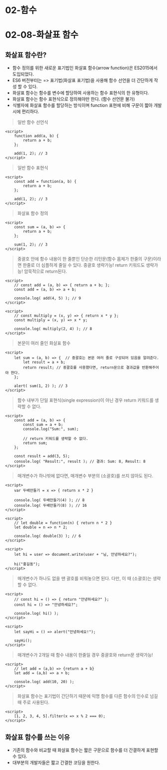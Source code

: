 # 02-함수
# 02-08-화살표 함수

## 화살표 함수란?
+ 함수 정의를 위한 새로운 표기법인 화살표 함수(arrow function)은 ES2015에서 도입되었다.
+ ES6 버전부터는 => 표기법(화살표 표기법)을 사용해 함수 선언을 더 간단하게 작성 할 수 있다. 
+ 화살표 함수는 함수를 변수에 할당하여 사용하는 함수 표현식의 한 유형이다. 
+ 화살표 함수는 함수 표현식으로 정의해야만 한다. (함수 선언문 불가)
+ 식별자에 화살표 함수를 할당하는 방식이며 function 표현에 비해 구문이 짧아 개발시에 편리하다.

> 일반 함수 선언식
````
<script>
    function add(a, b) {
        return a + b;
    };

    add(1, 2); // 3
</script>
````

> 일반 함수 표현식
````
<script>
    const add = function(a, b) {
        return a + b;
    };

    add(1, 2); // 3
</script>
````

> 화살표 함수 정의
````
<script>
    const sum = (a, b) => {
        return a + b;
    };

    sum(1, 2); // 3
</script>
````

> 중괄호 안에 함수 내용이 한 줄뿐인 단순한 리턴문(함수 몸체가 한줄의 구문)이라면 한줄로 더 심플하게 줄일 수 있다. 중괄호 생략가능! return 키워드도 생략가능! 암묵적으로 return된다. 

````
<script>
    // const add = (a, b) => { return a + b; };
    const add = (a, b) => a + b; 

    console.log( add(4, 5) ); // 9
</script>
````

````
<script>
    // const multiply = (x, y) => { return x * y };
    const multiply = (x, y) => x * y;

    console.log( multiply(2, 4) ); // 8
</script>
````

> 본문이 여러 줄인 화살표 함수
````
<script>
    let sum = (a, b) => {  // 중괄호는 본문 여러 줄로 구성되어 있음을 알려준다.
        let result = a + b;
        return result; // 중괄호를 사용했다면, return문으로 결과값을 반환해주어야 한다.
    };

    alert( sum(1, 2) ); // 3
</script>
````

> 함수 내부가 단일 표현식(single expression)이 아닌 경우 return 키워드를 생략할 수 없다.
````
<script>
    const add = (a, b) => {
        const sum = a + b;
        console.log("Sum:", sum);

        // return 키워드를 생략할 수 없다.
        return sum;
    };

    const result = add(3, 5);
    console.log( "Result:", result ); // 결과: Sum: 8, Result: 8
</script>
````

> 매개변수가 하나밖에 없다면, 매개변수 부분의 (소괄호)를 쓰지 않아도 된다.
````
<script>
    var 두배만들기 = x => { return x * 2 }

    console.log( 두배만들기(4) ); // 8
    console.log( 두배만들기(8) ); // 16
</script>
````

````
<script>
    // let double = function(n) { return n * 2 }
    let double = n => n * 2;

    console.log( double(3) ); // 6
</script>
````

````
<script>
    let hi = user => document.write(user + "님, 안녕하세요?");

    hi("홍길동");
</script>
````

> 매개변수가 하나도 없을 땐 괄호를 비워놓으면 된다. 다만, 이 때 (소괄호)는 생략할 수 없다.

````
<script>
    // const hi = () => { return "안녕하세요?" };
    const hi = () => "안녕하세요?";

    console.log( hi() );
</script>
````

````
<script>
    let sayHi = () => alert("안녕하세요!");

    sayHi();
</script>
````

> 매개변수가 2개일 때 함수 내용이 한줄일 경우 중괄호와 return문 생략가능!
````
<script>
    // let add = (a,b) => {return a + b}
    let add = (a,b) => a + b;

    console.log( add(10, 20) );
</script>
````

> 화살표 함수는 표기법이 간단하기 때문에 익명 함수를 다른 함수의 인수로 넘길 때 주로 사용된다.
````
<script>
    [1, 2, 3, 4, 5].filter(x => x % 2 === 0);
</script>
````

## 화살표 함수를 쓰는 이유
+ 기존의 함수와 비교할 때 화살표 함수는 짧은 구문으로 함수를 더 간결하게 표현할 수 있다.
+ 대부분의 개발자들은 짧고 간결한 코딩을 원한다.

